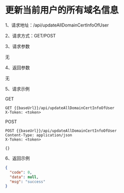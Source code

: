 # 更新当前用户的所有域名信息

1、请求地址：/api/updateAllDomainCertInfoOfUser

2、请求方式：GET/POST

3、请求参数

无

4、返回参数

无

5、请求示例

GET
```
GET {{baseUrl}}/api/updateAllDomainCertInfoOfUser
X-Token: <token>
```

POST
```
POST {{baseUrl}}/api/updateAllDomainCertInfoOfUser
Content-Type: application/json
X-Token: <token>

{}
```

6、返回示例

```json
{
  "code": 0,
  "data": null,
  "msg": "success"
}
```

